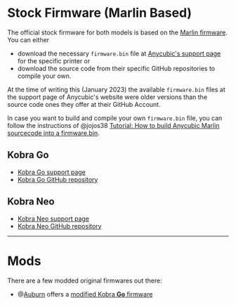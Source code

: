 <link rel=”manifest” href=”docs/manifest.webmanifest”>

# Stock Firmware (Marlin Based) 
The official stock firmware for both models is based on the [Marlin firmware](https://marlinfw.org/).  
You can either 
- download the necessary `firmware.bin` file at [Anycubic's support page](https://www.anycubic.com/blogs/news/all-you-need-to-know-about-kobra-series) for the specific printer or 
- download the source code from their specific GitHub repositories to compile your own.  
 
At the time of writing this (January 2023) the available `firmware.bin` files at the support page of Anycubic's website were older versions than the source code ones they offer at their GitHub Account.  
  
In case you want to build and compile your own `firmware.bin` file, you can follow the instructions of @jojos38 [Tutorial: How to build Anycubic Marlin sourcecode into a firmware.bin](https://www.reddit.com/r/anycubic/comments/y2waxu/tutorial_how_to_build_anycubic_marlin_source_code/).
  
## Kobra Go
- [Kobra Go support page](https://www.anycubic.com/blogs/news/all-you-need-to-know-about-kobra-series)
- [Kobra Go GitHub repository](https://github.com/ANYCUBIC-3D/Kobra_Go)

## Kobra Neo
- [Kobra Neo support page](https://www.anycubic.com/blogs/news/all-you-need-to-know-about-kobra-series)
- [Kobra Neo GitHub repository](https://github.com/ANYCUBIC-3D/Kobra_Neo)
  
---  
  
# Mods
There are a few modded original firmwares out there:  
- @[Auburn](https://github.com/Auburn) offers a [modified Kobra **Go** firmware](https://github.com/Auburn/Kobra_Go) 
